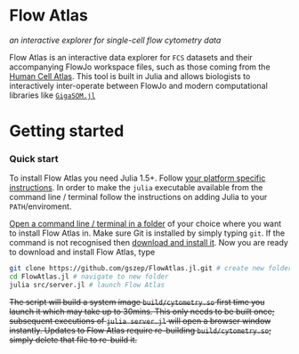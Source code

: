 # Flow Atlas

_an interactive explorer for single-cell flow cytometry data_

Flow Atlas is an interactive data explorer for `FCS` datasets and their accompanying FlowJo workspace files, such as those coming from the [Human Cell Atlas](https://humancellatlas.org). This tool is built in Julia and allows biologists to interactively inter-operate between FlowJo and modern computational libraries like [`GigaSOM.jl`](https://github.com/LCSB-BioCore/GigaSOM.jl)

# Getting started

### Quick start

To install Flow Atlas you need Julia 1.5+. Follow [your platform specific instructions](https://julialang.org/downloads/platform/). In order to make the `julia` executable available from the command line / terminal follow the instructions on adding Julia to your `PATH`/enviroment.

[Open a command line / terminal in a folder](https://www.groovypost.com/howto/open-command-window-terminal-window-specific-folder-windows-mac-linux) of your choice where you want to install Flow Atlas in. Make sure Git is installed by simply typing `git`. If the command is not recognised then [download and install it](https://git-scm.com/downloads). Now you are ready to download and install Flow Atlas, type

```bash
git clone https://github.com/gszep/FlowAtlas.jl.git # create new folder and download
cd FlowAtlas.jl # navigate to new folder
julia src/server.jl # launch Flow Atlas
```
~~The script will build a system image `build/cytometry.so` first time you launch it which may take up to 30mins. This only needs to be built once; subsequent executions of `julia server.jl` will open a browser window instantly. Updates to Flow Atlas require re-building `build/cytometry.so`; simply delete that file to re-build it.~~

